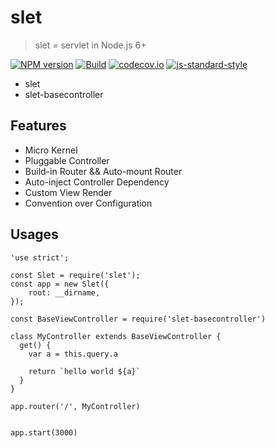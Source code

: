 # slet

> slet = servlet in Node.js 6+

[![NPM version](https://img.shields.io/npm/v/slet.svg?style=flat-square)](https://www.npmjs.com/package/slet)
[![Build](https://travis-ci.org/sletjs/slet.svg?branch=master)](https://travis-ci.org/sletjs/slet)
[![codecov.io](https://codecov.io/github/sletjs/slet/coverage.svg?branch=master)](https://codecov.io/github/sletjs/slet?branch=master)
[![js-standard-style](https://img.shields.io/badge/code%20style-standard-brightgreen.svg)](http://standardjs.com/)

- slet
- slet-basecontroller

## Features

- Micro Kernel
- Pluggable Controller
- Build-in Router && Auto-mount Router
- Auto-inject Controller Dependency
- Custom View Render
- Convention over Configuration

## Usages

```
'use strict';

const Slet = require('slet');
const app = new Slet({
    root: __dirname,
});

const BaseViewController = require('slet-basecontroller')

class MyController extends BaseViewController {
  get() { 
    var a = this.query.a

    return `hello world ${a}`
  } 
}

app.router('/', MyController)


app.start(3000) 

```
